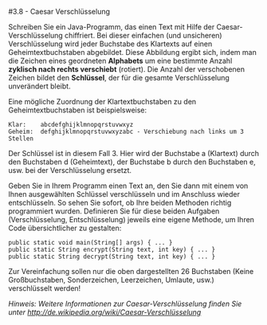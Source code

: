 #3.8 - Caesar Verschlüsselung

Schreiben Sie ein Java-Programm, das einen Text mit Hilfe der Caesar-Verschlüsselung chiffriert. Bei dieser einfachen (und unsicheren) Verschlüsselung wird jeder Buchstabe des Klartexts auf einen Geheimtextbuchstaben abgebildet. Diese Abbildung ergibt sich, indem man die Zeichen eines geordneten **Alphabets** um eine bestimmte Anzahl **zyklisch nach rechts verschiebt** (rotiert). Die Anzahl der verschobenen Zeichen bildet den **Schlüssel**, der für die gesamte Verschlüsselung unverändert bleibt.

Eine mögliche Zuordnung der Klartextbuchstaben zu den Geheimtextbuchstaben ist beispielsweise:

    Klar:    abcdefghijklmnopqrstuvwxyz
    Geheim:  defghijklmnopqrstuvwxyzabc - Verschiebung nach links um 3 Stellen

Der Schlüssel ist in diesem Fall 3. Hier wird der Buchstabe a (Klartext) durch den Buchstaben d (Geheimtext), der Buchstabe b durch den Buchstaben e, usw. bei der Verschlüsselung ersetzt.

Geben Sie in Ihrem Programm einen Text an, den Sie dann mit einem von Ihnen ausgewählten Schlüssel verschlüsseln und im Anschluss wieder entschlüsseln. So sehen Sie sofort, ob Ihre beiden Methoden richtig programmiert wurden. Definieren Sie für diese beiden Aufgaben (Verschlüsselung, Entschlüsselung) jeweils eine eigene Methode, um Ihren Code übersichtlicher zu gestalten:

	public static void main(String[] args) { ... }
	public static String encrypt(String text, int key) { ... }
	public static String decrypt(String text, int key) { ... }

Zur Vereinfachung sollen nur die oben dargestellten 26 Buchstaben (Keine Großbuchstaben, Sonderzeichen, Leerzeichen, Umlaute, usw.) verschlüsselt werden!

*Hinweis: Weitere Informationen zur Caesar-Verschlüsselung finden Sie unter <http://de.wikipedia.org/wiki/Caesar-Verschlüsselung>*
